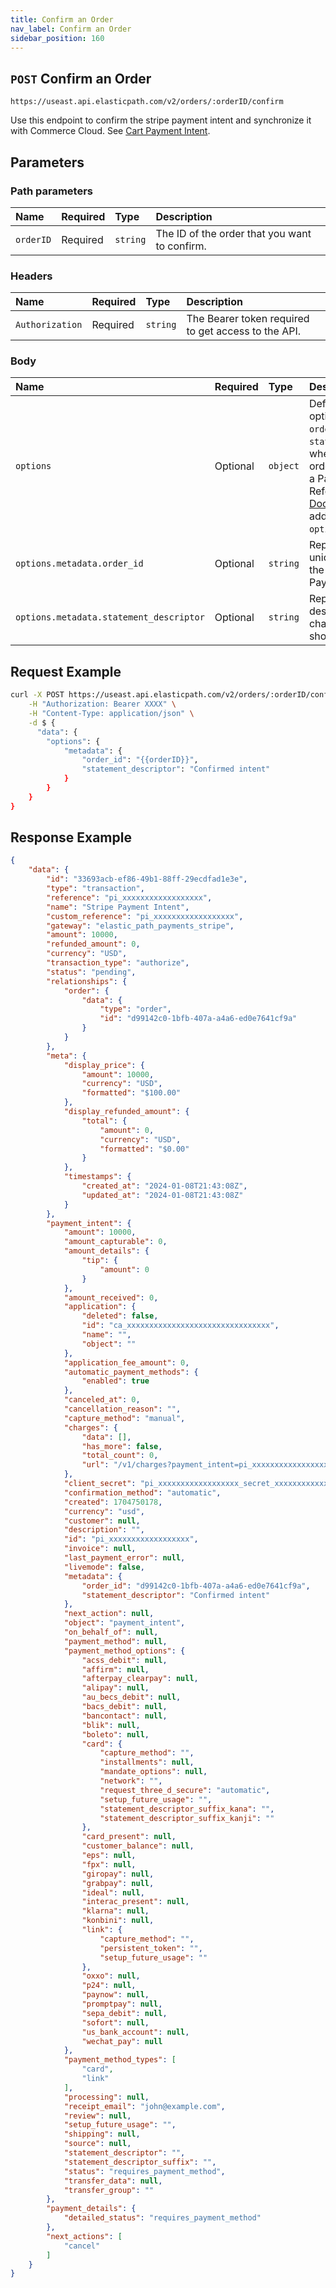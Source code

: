 ```yaml
---
title: Confirm an Order
nav_label: Confirm an Order
sidebar_position: 160
---
```


## `POST` Confirm an Order

```http
https://useast.api.elasticpath.com/v2/orders/:orderID/confirm
```

Use this endpoint to confirm the stripe payment intent and synchronize it with Commerce Cloud. See [Cart Payment Intent](/docs/carts-orders/cart-payment-intent).

## Parameters

### Path parameters

| Name | Required | Type     | Description                             |
|:-----|:---------|:---------|:----------------------------------------|
| `orderID` | Required | `string` | The ID of the order that you want to confirm. |

### Headers

| Name            | Required | Type     | Description                          |
|:----------------|:---------|:---------|:-------------------------------------|
| `Authorization` | Required | `string` | The Bearer token required to get access to the API. |

### Body

| Name   | Required | Type     | Description |
|:-------|:---------|:---------|:------------|
| `options` | Optional | `object` | Defines various Stripe options, such as `order_id` and `statement_descriptor`, when confirming an order that is linked to a Payment Intent. Refer to [Stripe Documentation](https://stripe.com/docs/api/payment_intents) for additional available `options`. | 
| `options.metadata.order_id` | Optional | `string` | Represents the unique identifier of the order linked to the Payment Intent. |
| `options.metadata.statement_descriptor` | Optional | `string` | Represents description of a charge on your shoppers statements. |

## Request Example

```bash
curl -X POST https://useast.api.elasticpath.com/v2/orders/:orderID/confirm \
    -H "Authorization: Bearer XXXX" \
    -H "Content-Type: application/json" \
    -d $ {
      "data": {
        "options": {
            "metadata": {
                "order_id": "{{orderID}}",
                "statement_descriptor": "Confirmed intent"
            }
        }
    }
}
```

## Response Example

```json
{
    "data": {
        "id": "33693acb-ef86-49b1-88ff-29ecdfad1e3e",
        "type": "transaction",
        "reference": "pi_xxxxxxxxxxxxxxxxxx",
        "name": "Stripe Payment Intent",
        "custom_reference": "pi_xxxxxxxxxxxxxxxxxx",
        "gateway": "elastic_path_payments_stripe",
        "amount": 10000,
        "refunded_amount": 0,
        "currency": "USD",
        "transaction_type": "authorize",
        "status": "pending",
        "relationships": {
            "order": {
                "data": {
                    "type": "order",
                    "id": "d99142c0-1bfb-407a-a4a6-ed0e7641cf9a"
                }
            }
        },
        "meta": {
            "display_price": {
                "amount": 10000,
                "currency": "USD",
                "formatted": "$100.00"
            },
            "display_refunded_amount": {
                "total": {
                    "amount": 0,
                    "currency": "USD",
                    "formatted": "$0.00"
                }
            },
            "timestamps": {
                "created_at": "2024-01-08T21:43:08Z",
                "updated_at": "2024-01-08T21:43:08Z"
            }
        },
        "payment_intent": {
            "amount": 10000,
            "amount_capturable": 0,
            "amount_details": {
                "tip": {
                    "amount": 0
                }
            },
            "amount_received": 0,
            "application": {
                "deleted": false,
                "id": "ca_xxxxxxxxxxxxxxxxxxxxxxxxxxxxxxxx",
                "name": "",
                "object": ""
            },
            "application_fee_amount": 0,
            "automatic_payment_methods": {
                "enabled": true
            },
            "canceled_at": 0,
            "cancellation_reason": "",
            "capture_method": "manual",
            "charges": {
                "data": [],
                "has_more": false,
                "total_count": 0,
                "url": "/v1/charges?payment_intent=pi_xxxxxxxxxxxxxxxxxx"
            },
            "client_secret": "pi_xxxxxxxxxxxxxxxxxx_secret_xxxxxxxxxxxxxxxxxx",
            "confirmation_method": "automatic",
            "created": 1704750178,
            "currency": "usd",
            "customer": null,
            "description": "",
            "id": "pi_xxxxxxxxxxxxxxxxxx",
            "invoice": null,
            "last_payment_error": null,
            "livemode": false,
            "metadata": {
                "order_id": "d99142c0-1bfb-407a-a4a6-ed0e7641cf9a",
                "statement_descriptor": "Confirmed intent"
            },
            "next_action": null,
            "object": "payment_intent",
            "on_behalf_of": null,
            "payment_method": null,
            "payment_method_options": {
                "acss_debit": null,
                "affirm": null,
                "afterpay_clearpay": null,
                "alipay": null,
                "au_becs_debit": null,
                "bacs_debit": null,
                "bancontact": null,
                "blik": null,
                "boleto": null,
                "card": {
                    "capture_method": "",
                    "installments": null,
                    "mandate_options": null,
                    "network": "",
                    "request_three_d_secure": "automatic",
                    "setup_future_usage": "",
                    "statement_descriptor_suffix_kana": "",
                    "statement_descriptor_suffix_kanji": ""
                },
                "card_present": null,
                "customer_balance": null,
                "eps": null,
                "fpx": null,
                "giropay": null,
                "grabpay": null,
                "ideal": null,
                "interac_present": null,
                "klarna": null,
                "konbini": null,
                "link": {
                    "capture_method": "",
                    "persistent_token": "",
                    "setup_future_usage": ""
                },
                "oxxo": null,
                "p24": null,
                "paynow": null,
                "promptpay": null,
                "sepa_debit": null,
                "sofort": null,
                "us_bank_account": null,
                "wechat_pay": null
            },
            "payment_method_types": [
                "card",
                "link"
            ],
            "processing": null,
            "receipt_email": "john@example.com",
            "review": null,
            "setup_future_usage": "",
            "shipping": null,
            "source": null,
            "statement_descriptor": "",
            "statement_descriptor_suffix": "",
            "status": "requires_payment_method",
            "transfer_data": null,
            "transfer_group": ""
        },
        "payment_details": {
            "detailed_status": "requires_payment_method"
        },
        "next_actions": [
            "cancel"
        ]
    }
}
```

